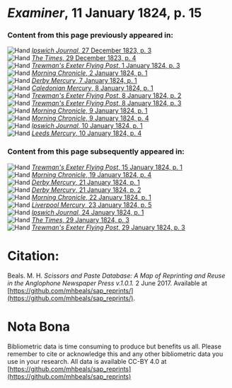 # *Examiner*, 11 January 1824, p. 15  
  
### Content from this page previously appeared in:  
![Hand](http://scissorsandpaste.net/wp-content/uploads/2017/06/smallhandpointer.png) [*Ipswich Journal*, 27 December 1823, p. 3](https://mhbeals.github.io/sap_html/Ipswich-Journal/Ipswich-Journal-27-December-1823-p-3)  
![Hand](http://scissorsandpaste.net/wp-content/uploads/2017/06/smallhandpointer.png) [*The Times*, 29 December 1823, p. 4](https://mhbeals.github.io/sap_html/The-Times/The-Times-29-December-1823-p-4)  
![Hand](http://scissorsandpaste.net/wp-content/uploads/2017/06/smallhandpointer.png) [*Trewman's Exeter Flying Post*, 1 January 1824, p. 3](https://mhbeals.github.io/sap_html/Trewman's-Exeter-Flying-Post/Trewman's-Exeter-Flying-Post-1-January-1824-p-3)  
![Hand](http://scissorsandpaste.net/wp-content/uploads/2017/06/smallhandpointer.png) [*Morning Chronicle*, 2 January 1824, p. 1](https://mhbeals.github.io/sap_html/Morning-Chronicle/Morning-Chronicle-2-January-1824-p-1)  
![Hand](http://scissorsandpaste.net/wp-content/uploads/2017/06/smallhandpointer.png) [*Derby Mercury*, 7 January 1824, p. 1](https://mhbeals.github.io/sap_html/Derby-Mercury/Derby-Mercury-7-January-1824-p-1)  
![Hand](http://scissorsandpaste.net/wp-content/uploads/2017/06/smallhandpointer.png) [*Caledonian Mercury*, 8 January 1824, p. 1](https://mhbeals.github.io/sap_html/Caledonian-Mercury/Caledonian-Mercury-8-January-1824-p-1)  
![Hand](http://scissorsandpaste.net/wp-content/uploads/2017/06/smallhandpointer.png) [*Trewman's Exeter Flying Post*, 8 January 1824, p. 2](https://mhbeals.github.io/sap_html/Trewman's-Exeter-Flying-Post/Trewman's-Exeter-Flying-Post-8-January-1824-p-2)  
![Hand](http://scissorsandpaste.net/wp-content/uploads/2017/06/smallhandpointer.png) [*Trewman's Exeter Flying Post*, 8 January 1824, p. 3](https://mhbeals.github.io/sap_html/Trewman's-Exeter-Flying-Post/Trewman's-Exeter-Flying-Post-8-January-1824-p-3)  
![Hand](http://scissorsandpaste.net/wp-content/uploads/2017/06/smallhandpointer.png) [*Morning Chronicle*, 9 January 1824, p. 1](https://mhbeals.github.io/sap_html/Morning-Chronicle/Morning-Chronicle-9-January-1824-p-1)  
![Hand](http://scissorsandpaste.net/wp-content/uploads/2017/06/smallhandpointer.png) [*Morning Chronicle*, 9 January 1824, p. 4](https://mhbeals.github.io/sap_html/Morning-Chronicle/Morning-Chronicle-9-January-1824-p-4)  
![Hand](http://scissorsandpaste.net/wp-content/uploads/2017/06/smallhandpointer.png) [*Ipswich Journal*, 10 January 1824, p. 1](https://mhbeals.github.io/sap_html/Ipswich-Journal/Ipswich-Journal-10-January-1824-p-1)  
![Hand](http://scissorsandpaste.net/wp-content/uploads/2017/06/smallhandpointer.png) [*Leeds Mercury*, 10 January 1824, p. 4](https://mhbeals.github.io/sap_html/Leeds-Mercury/Leeds-Mercury-10-January-1824-p-4)  
  
### Content from this page subsequently appeared in:  
![Hand](http://scissorsandpaste.net/wp-content/uploads/2017/06/smallhandpointer.png) [*Trewman's Exeter Flying Post*, 15 January 1824, p. 1](https://mhbeals.github.io/sap_html/Trewman's-Exeter-Flying-Post/Trewman's-Exeter-Flying-Post-15-January-1824-p-1)  
![Hand](http://scissorsandpaste.net/wp-content/uploads/2017/06/smallhandpointer.png) [*Morning Chronicle*, 19 January 1824, p. 4](https://mhbeals.github.io/sap_html/Morning-Chronicle/Morning-Chronicle-19-January-1824-p-4)  
![Hand](http://scissorsandpaste.net/wp-content/uploads/2017/06/smallhandpointer.png) [*Derby Mercury*, 21 January 1824, p. 1](https://mhbeals.github.io/sap_html/Derby-Mercury/Derby-Mercury-21-January-1824-p-1)  
![Hand](http://scissorsandpaste.net/wp-content/uploads/2017/06/smallhandpointer.png) [*Derby Mercury*, 21 January 1824, p. 2](https://mhbeals.github.io/sap_html/Derby-Mercury/Derby-Mercury-21-January-1824-p-2)  
![Hand](http://scissorsandpaste.net/wp-content/uploads/2017/06/smallhandpointer.png) [*Morning Chronicle*, 22 January 1824, p. 1](https://mhbeals.github.io/sap_html/Morning-Chronicle/Morning-Chronicle-22-January-1824-p-1)  
![Hand](http://scissorsandpaste.net/wp-content/uploads/2017/06/smallhandpointer.png) [*Liverpool Mercury*, 23 January 1824, p. 5](https://mhbeals.github.io/sap_html/Liverpool-Mercury/Liverpool-Mercury-23-January-1824-p-5)  
![Hand](http://scissorsandpaste.net/wp-content/uploads/2017/06/smallhandpointer.png) [*Ipswich Journal*, 24 January 1824, p. 1](https://mhbeals.github.io/sap_html/Ipswich-Journal/Ipswich-Journal-24-January-1824-p-1)  
![Hand](http://scissorsandpaste.net/wp-content/uploads/2017/06/smallhandpointer.png) [*The Times*, 29 January 1824, p. 3](https://mhbeals.github.io/sap_html/The-Times/The-Times-29-January-1824-p-3)  
![Hand](http://scissorsandpaste.net/wp-content/uploads/2017/06/smallhandpointer.png) [*Trewman's Exeter Flying Post*, 29 January 1824, p. 3](https://mhbeals.github.io/sap_html/Trewman's-Exeter-Flying-Post/Trewman's-Exeter-Flying-Post-29-January-1824-p-3)  


# Citation: 

Beals. M. H. *Scissors and Paste Database: A Map of Reprinting and Reuse in the Anglophone Newspaper Press v.1.0.1.* 2 June 2017. Available at [https://github.com/mhbeals/sap_reprints/](https://github.com/mhbeals/sap_reprints/). 

# Nota Bona

Bibliometric data is time consuming to produce but benefits us all. Please remember to cite or acknowledge this and any other bibliometric data you use in your research. All data is available CC-BY 4.0 at [https://github.com/mhbeals/sap_reprints](https://github.com/mhbeals/sap_reprints)